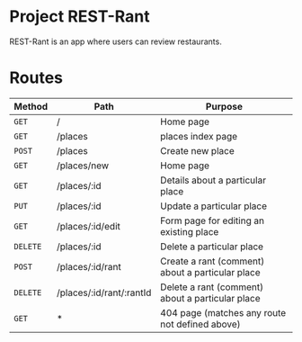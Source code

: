 # Project REST-Rant

REST-Rant is an app where users can review restaurants.
# Routes

| Method | Path | Purpose |
|---|---|---|
| `GET` | / | Home page |
| `GET` | /places | places index page |
| `POST` | /places | Create new place |
| `GET` | /places/new | Home page |
| `GET` | /places/:id | Details about a particular place |
|`PUT`| /places/:id | Update a particular place |
|`GET`| /places/:id/edit | Form page for editing an existing place |
|`DELETE`| /places/:id | Delete a particular place |
|`POST`| /places/:id/rant | Create a rant (comment) about a particular place |
|`DELETE`| /places/:id/rant/:rantId | Delete a rant (comment) about a particular place |
|`GET`| * | 404 page (matches any route not defined above) |